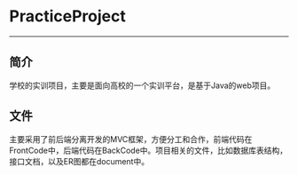 # PracticeProject
* * *
## 简介
学校的实训项目，主要是面向高校的一个实训平台，是基于Java的web项目。 
## 文件
主要采用了前后端分离开发的MVC框架，方便分工和合作，前端代码在FrontCode中，后端代码在BackCode中。项目相关的文件，比如数据库表结构，接口文档，以及ER图都在document中。
